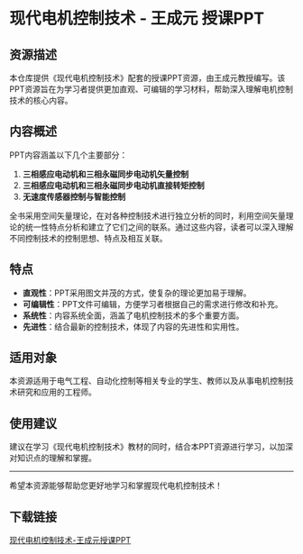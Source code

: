 # 现代电机控制技术 - 王成元 授课PPT

## 资源描述

本仓库提供《现代电机控制技术》配套的授课PPT资源，由王成元教授编写。该PPT资源旨在为学习者提供更加直观、可编辑的学习材料，帮助深入理解电机控制技术的核心内容。

## 内容概述

PPT内容涵盖以下几个主要部分：

1. **三相感应电动机和三相永磁同步电动机矢量控制**
2. **三相感应电动机和三相永磁同步电动机直接转矩控制**
3. **无速度传感器控制与智能控制**

全书采用空间矢量理论，在对各种控制技术进行独立分析的同时，利用空间矢量理论的统一性特点分析和建立了它们之间的联系。通过这些内容，读者可以深入理解不同控制技术的控制思想、特点及相互关联。

## 特点

- **直观性**：PPT采用图文并茂的方式，使复杂的理论更加易于理解。
- **可编辑性**：PPT文件可编辑，方便学习者根据自己的需求进行修改和补充。
- **系统性**：内容系统全面，涵盖了电机控制技术的多个重要方面。
- **先进性**：结合最新的控制技术，体现了内容的先进性和实用性。

## 适用对象

本资源适用于电气工程、自动化控制等相关专业的学生、教师以及从事电机控制技术研究和应用的工程师。

## 使用建议

建议在学习《现代电机控制技术》教材的同时，结合本PPT资源进行学习，以加深对知识点的理解和掌握。

---

希望本资源能够帮助您更好地学习和掌握现代电机控制技术！

## 下载链接

[现代电机控制技术-王成元授课PPT](https://pan.quark.cn/s/dc86fc2c37f7)
